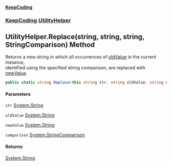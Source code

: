 #### [KeepCoding](index.md 'index')
### [KeepCoding](KeepCoding.md 'KeepCoding').[UtilityHelper](UtilityHelper.md 'KeepCoding.UtilityHelper')
## UtilityHelper.Replace(string, string, string, StringComparison) Method
Returns a new string in which all occurrences of [oldValue](UtilityHelper.Replace.rRCeZ.woGk7WX+mJWJMIvw.md#KeepCoding.UtilityHelper.Replace(string.string.string.System.StringComparison).oldValue 'KeepCoding.UtilityHelper.Replace(string, string, string, System.StringComparison).oldValue') in the current instance,  
identified using the specified string comparison, are replaced with [newValue](UtilityHelper.Replace.rRCeZ.woGk7WX+mJWJMIvw.md#KeepCoding.UtilityHelper.Replace(string.string.string.System.StringComparison).newValue 'KeepCoding.UtilityHelper.Replace(string, string, string, System.StringComparison).newValue').
```csharp
public static string Replace(this string str, string oldValue, string newValue, System.StringComparison comparison);
```
#### Parameters
<a name='KeepCoding.UtilityHelper.Replace(string.string.string.System.StringComparison).str'></a>
`str` [System.String](https://docs.microsoft.com/en-us/dotnet/api/System.String 'System.String')  
  
<a name='KeepCoding.UtilityHelper.Replace(string.string.string.System.StringComparison).oldValue'></a>
`oldValue` [System.String](https://docs.microsoft.com/en-us/dotnet/api/System.String 'System.String')  
  
<a name='KeepCoding.UtilityHelper.Replace(string.string.string.System.StringComparison).newValue'></a>
`newValue` [System.String](https://docs.microsoft.com/en-us/dotnet/api/System.String 'System.String')  
  
<a name='KeepCoding.UtilityHelper.Replace(string.string.string.System.StringComparison).comparison'></a>
`comparison` [System.StringComparison](https://docs.microsoft.com/en-us/dotnet/api/System.StringComparison 'System.StringComparison')  
  
#### Returns
[System.String](https://docs.microsoft.com/en-us/dotnet/api/System.String 'System.String')  
